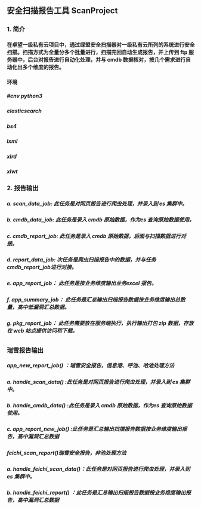 ## 安全扫描报告工具 ScanProject

### 1. 简介

####         在卓望一级私有云项目中，通过绿盟安全扫描器对一级私有云所列的系统进行安全扫描。扫描方式为全量分多个批量进行，扫描完回自动生成报告，并上传到 ftp 服务器中，后台对报告进行自动化处理，并与 cmdb 数据核对，按几个需求进行自动化出多个维度的报告。

#### 环境
##### #env python3
##### elasticsearch
##### bs4
##### lxml
##### xlrd
##### xlwt

  ### 2. 报告输出

 ##### a. scan_data_job:  此任务是对网页报告进行爬虫处理，并录入到 es 集群中。

##### b. cmdb_data_job: 此任务是录入 cmdb 原始数据，作为es 查询原始数据使用。

##### c. cmdb_report_job: 此任务是录入 cmdb 原始数据，后面与扫描数据进行对接。

##### d. report_data_job: 次任务是爬虫扫描报告中的数据，并与任务cmdb_report_job进行对接。

##### e. app_report_job： 此任务是按业务维度输出业务excel 报告。

##### f. app_summary_job： 此任务是汇总输出扫描报告数据按业务维度输出总数量，高中低漏洞汇总数据。

##### g. pkg_report_job： 此任务需要放在服务端执行，执行输出打包 zip 数据，存放在 web 站点提供访问和下载。



## 

### 瑞雪报告输出

#####  app_new_report_job() ：瑞雪安全报告，信息港、呼池、哈池处理方法

##### a. handle_scan_data() :此任务是对网页报告进行爬虫处理，并录入到 es 集群中。

##### b. handle_cmdb_data() :此任务是录入 cmdb 原始数据，作为es 查询原始数据使用。

##### c. app_report_new_job() :此任务是汇总输出扫描报告数据按业务维度输出报告，高中漏洞汇总数据



##### feichi_scan_report()瑞雪安全报告，非池处理方法 

##### a. handle_feichi_scan_data()：此任务是对网页报告进行爬虫处理，并录入到 es 集群中。

##### b. handle_feichi_report() ：此任务是汇总输出扫描报告数据按业务维度输出报告，高中漏洞汇总数据





